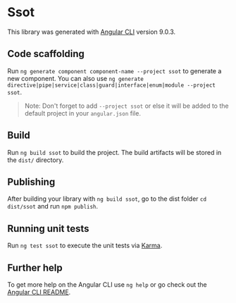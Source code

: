 # Ssot

This library was generated with [Angular CLI](https://github.com/angular/angular-cli) version 9.0.3.

## Code scaffolding

Run `ng generate component component-name --project ssot` to generate a new component. You can also use `ng generate directive|pipe|service|class|guard|interface|enum|module --project ssot`.
> Note: Don't forget to add `--project ssot` or else it will be added to the default project in your `angular.json` file. 

## Build

Run `ng build ssot` to build the project. The build artifacts will be stored in the `dist/` directory.

## Publishing

After building your library with `ng build ssot`, go to the dist folder `cd dist/ssot` and run `npm publish`.

## Running unit tests

Run `ng test ssot` to execute the unit tests via [Karma](https://karma-runner.github.io).

## Further help

To get more help on the Angular CLI use `ng help` or go check out the [Angular CLI README](https://github.com/angular/angular-cli/blob/master/README.md).
